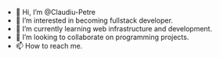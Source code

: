 - 👋 Hi, I’m @Claudiu-Petre
- 👀 I’m interested in becoming fullstack developer.
- 🌱 I’m currently learning web infrastructure and development.
- 💞️ I’m looking to collaborate on programming projects.
- 📫 How to reach me. 

<!---
Claudiu-Petre/Claudiu-Petre is a ✨ special ✨ repository because its `README.md` (this file) appears on your GitHub profile.
You can click the Preview link to take a look at your changes.
--->
